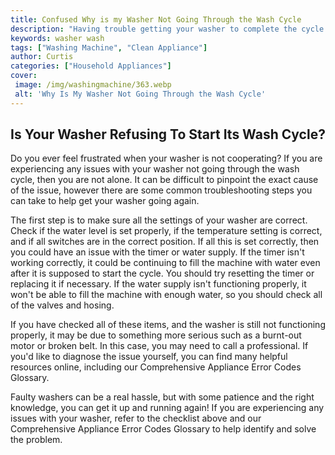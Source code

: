 ```yaml
---
title: Confused Why is my Washer Not Going Through the Wash Cycle
description: "Having trouble getting your washer to complete the cycle Get answers and helpful advice on understanding and troubleshooting your washer with this blog post"
keywords: washer wash
tags: ["Washing Machine", "Clean Appliance"]
author: Curtis
categories: ["Household Appliances"]
cover: 
 image: /img/washingmachine/363.webp
 alt: 'Why Is My Washer Not Going Through the Wash Cycle'
---
```

## Is Your Washer Refusing To Start Its Wash Cycle?
Do you ever feel frustrated when your washer is not cooperating? If you are experiencing any issues with your washer not going through the wash cycle, then you are not alone. It can be difficult to pinpoint the exact cause of the issue, however there are some common troubleshooting steps you can take to help get your washer going again.

The first step is to make sure all the settings of your washer are correct. Check if the water level is set properly, if the temperature setting is correct, and if all switches are in the correct position. If all this is set correctly, then you could have an issue with the timer or water supply. If the timer isn't working correctly, it could be continuing to fill the machine with water even after it is supposed to start the cycle. You should try resetting the timer or replacing it if necessary. If the water supply isn't functioning properly, it won't be able to fill the machine with enough water, so you should check all of the valves and hosing.

If you have checked all of these items, and the washer is still not functioning properly, it may be due to something more serious such as a burnt-out motor or broken belt. In this case, you may need to call a professional. If you'd like to diagnose the issue yourself, you can find many helpful resources online, including our Comprehensive Appliance Error Codes Glossary.

Faulty washers can be a real hassle, but with some patience and the right knowledge, you can get it up and running again! If you are experiencing any issues with your washer, refer to the checklist above and our Comprehensive Appliance Error Codes Glossary to help identify and solve the problem.
